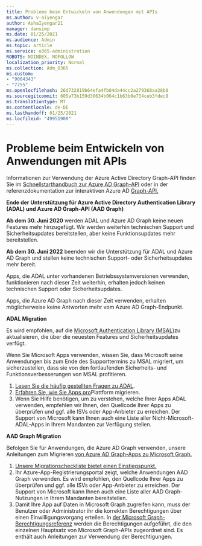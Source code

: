 ```yaml
---
title: Probleme beim Entwickeln von Anwendungen mit APIs
ms.author: v-aiyengar
author: AshaIyengar21
manager: dansimp
ms.date: 01/25/2021
ms.audience: Admin
ms.topic: article
ms.service: o365-administration
ROBOTS: NOINDEX, NOFOLLOW
localization_priority: Normal
ms.collection: Adm_O365
ms.custom:
- "9004343"
- "7755"
ms.openlocfilehash: 26d732819b64efa4fb84da44cc2a279368aa28b0
ms.sourcegitcommit: 605a73b159d30634b064c1b63b0e734ceb3fdec8
ms.translationtype: MT
ms.contentlocale: de-DE
ms.lasthandoff: 01/25/2021
ms.locfileid: "49951900"
---
```

# <a name="issues-developing-applications-with-apis"></a>Probleme beim Entwickeln von Anwendungen mit APIs

Informationen zur Verwendung der Azure Active Directory Graph-API finden Sie im [Schnellstarthandbuch zur Azure AD Graph-API](https://docs.microsoft.com/azure/active-directory/develop/microsoft-graph-intro) oder in der referenzdokumentation zur interaktiven Azure AD [Graph-API.](https://docs.microsoft.com/previous-versions/azure/ad/graph/api/api-catalog)

**Ende der Unterstützung für Azure Active Directory Authentication Library (ADAL) und Azure AD Graph-API (AAD Graph)**

**Ab dem 30. Juni 2020** werden ADAL und Azure AD Graph keine neuen Features mehr hinzugefügt. Wir werden weiterhin technischen Support und Sicherheitsupdates bereitstellen, aber keine Funktionsupdates mehr bereitstellen.

**Ab dem 30. Juni 2022** beenden wir die Unterstützung für ADAL und Azure AD Graph und stellen keine technischen Support- oder Sicherheitsupdates mehr bereit.

Apps, die ADAL unter vorhandenen Betriebssystemversionen verwenden, funktionieren nach dieser Zeit weiterhin, erhalten jedoch keinen technischen Support oder Sicherheitsupdates.

Apps, die Azure AD Graph nach dieser Zeit verwenden, erhalten möglicherweise keine Antworten mehr vom Azure AD Graph-Endpunkt.

**ADAL Migration**

Es wird empfohlen, auf die [Microsoft Authentication Library (MSAL)](https://docs.microsoft.com/azure/active-directory/develop/v2-overview)zu aktualisieren, die über die neuesten Features und Sicherheitsupdates verfügt.

Wenn Sie Microsoft Apps verwenden, wissen Sie, dass Microsoft seine Anwendungen bis zum Ende des Supporttermins zu MSAL migriert, um sicherzustellen, dass sie von den fortlaufenden Sicherheits- und Funktionsverbesserungen von MSAL profitieren.

1. [Lesen Sie die häufig gestellten Fragen zu ADAL](https://docs.microsoft.com/azure/active-directory/develop/msal-migration#frequently-asked-questions-faq).
1. [Erfahren Sie, wie Sie Apps pro](https://docs.microsoft.com/azure/active-directory/develop/msal-migration#frequently-asked-questions-faq)Plattform migrieren.
1. Wenn Sie Hilfe benötigen, um zu verstehen, welche Ihrer Apps ADAL verwenden, empfehlen wir Ihnen, den Quellcode Ihrer Apps zu überprüfen und ggf. alle ISVs oder App-Anbieter zu erreichen. Der Support von Microsoft kann Ihnen auch eine Liste aller Nicht-Microsoft-ADAL-Apps in Ihrem Mandanten zur Verfügung stellen.

**AAD Graph Migration**

Befolgen Sie für Anwendungen, die Azure AD Graph verwenden, unsere Anleitungen zum Migrieren [von Azure AD Graph-Apps zu Microsoft Graph.](https://docs.microsoft.com/graph/migrate-azure-ad-graph-overview?view=graph-rest-1.0&preserve-view=true)

1. [Unsere Migrationscheckliste bietet einen Einstiegspunkt.](https://docs.microsoft.com/graph/migrate-azure-ad-graph-planning-checklist) 
1. Ihr Azure-App-Registrierungsportal zeigt, welche Anwendungen AAD Graph verwenden. Es wird empfohlen, den Quellcode Ihrer Apps zu überprüfen und ggf. alle ISVs oder App-Anbieter zu erreichen. Der Support von Microsoft kann Ihnen auch eine Liste aller AAD Graph-Nutzungen in Ihrem Mandanten bereitstellen.
1. Damit Ihre App auf Daten in Microsoft Graph zugreifen kann, muss der Benutzer oder Administrator ihr die korrekten Berechtigungen über einen Einwilligungsvorgang erteilen. In [der Microsoft Graph-Berechtigungsreferenz](https://docs.microsoft.com/graph/permissions-reference?context=graph%2Fapi%2Fbeta&view=graph-rest-beta&preserve-view=true) werden die Berechtigungen aufgeführt, die den einzelnen Hauptsatz von Microsoft Graph-APIs zugeordnet sind. Es enthält auch Anleitungen zur Verwendung der Berechtigungen.
